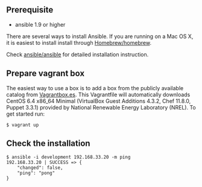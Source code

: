 ## Prerequisite
+ ansible 1.9 or higher

There are several ways to install Ansible. If you are running on a Mac OS X, it is easiest to install install through [Homebrew/homebrew](https://github.com/Homebrew/homebrew).

Check [ansible/ansible](https://github.com/ansible/ansible) for detailed installation instruction.

## Prepare vagrant box
The easiest way to use a box is to add a box from the publicly available catalog from [Vagrantbox.es](http://www.vagrantbox.es/). This Vagrantfile will automatically downloads CentOS 6.4 x86_64 Minimal (VirtualBox Guest Additions 4.3.2, Chef 11.8.0, Puppet 3.3.1) provided by National Renewable Energy Laboratory (NREL).
To get started run:
```
$ vagrant up
```

## Check the installation
```
$ ansible -i development 192.168.33.20 -m ping
192.168.33.20 | SUCCESS => {
    "changed": false,
    "ping": "pong"
}
```

